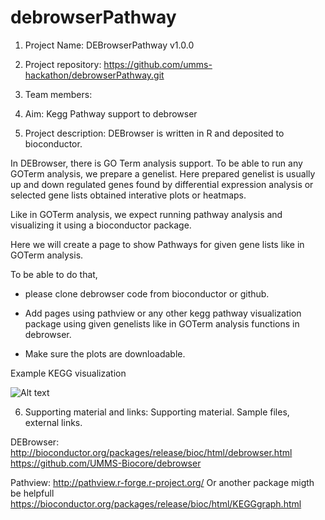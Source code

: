 # debrowserPathway
1. Project Name: DEBrowserPathway v1.0.0 

2. Project repository: 
https://github.com/umms-hackathon/debrowserPathway.git

3. Team members: 

4. Aim: 
Kegg Pathway support to debrowser

5. Project description: 
DEBrowser is written in R and deposited to bioconductor. 

In DEBrowser, there is GO Term analysis support. To be able to run any GOTerm analysis, we prepare a genelist. Here prepared genelist is usually up and down regulated genes found by differential expression analysis or selected gene lists obtained interative plots or heatmaps.

Like in GOTerm analysis, we expect running pathway analysis and visualizing it using a bioconductor package. 

Here we will create a page to show Pathways for given gene lists like in GOTerm analysis. 

To be able to do that, 

* please clone debrowser code from bioconductor or github.

* Add pages using pathview or any other kegg pathway visualization package using given genelists like in GOTerm analysis functions in debrowser. 

* Make sure the plots are downloadable. 

Example KEGG visualization

![Alt text](http://pathview.r-forge.r-project.org/images/hsa04110.gse16873.png?raw=true "Example KEGG visualization")

6. Supporting material and links: Supporting material. Sample files, external links.

DEBrowser:
http://bioconductor.org/packages/release/bioc/html/debrowser.html
https://github.com/UMMS-Biocore/debrowser

Pathview:
http://pathview.r-forge.r-project.org/
Or another package migth be helpfull
https://bioconductor.org/packages/release/bioc/html/KEGGgraph.html



